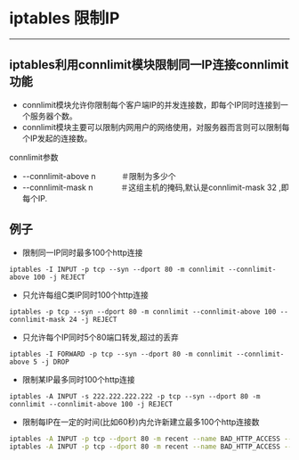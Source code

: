 # iptables 限制IP

------



## iptables利用connlimit模块限制同一IP连接connlimit功能

- connlimit模块允许你限制每个客户端IP的并发连接数，即每个IP同时连接到一个服务器个数。
- connlimit模块主要可以限制内网用户的网络使用，对服务器而言则可以限制每个IP发起的连接数。

connlimit参数

- --connlimit-above n 　　　＃限制为多少个
- --connlimit-mask n 　　　 ＃这组主机的掩码,默认是connlimit-mask 32 ,即每个IP.

## 例子

- 限制同一IP同时最多100个http连接

```
iptables -I INPUT -p tcp --syn --dport 80 -m connlimit --connlimit-above 100 -j REJECT
```

- 只允许每组C类IP同时100个http连接

```
iptables -p tcp --syn --dport 80 -m connlimit --connlimit-above 100 --connlimit-mask 24 -j REJECT
```

- 只允许每个IP同时5个80端口转发,超过的丢弃

```
iptables -I FORWARD -p tcp --syn --dport 80 -m connlimit --connlimit-above 5 -j DROP
```

- 限制某IP最多同时100个http连接

```
iptables -A INPUT -s 222.222.222.222 -p tcp --syn --dport 80 -m connlimit --connlimit-above 100 -j REJECT
```

- 限制每IP在一定的时间(比如60秒)内允许新建立最多100个http连接数

```bash
iptables -A INPUT -p tcp --dport 80 -m recent --name BAD_HTTP_ACCESS --update --seconds 60 --hitcount 100 -j REJECT
iptables -A INPUT -p tcp --dport 80 -m recent --name BAD_HTTP_ACCESS --set -j ACCEPT
```
